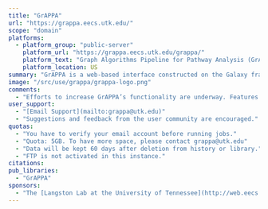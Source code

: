 ```yaml
---
title: "GrAPPA"
url: "https://grappa.eecs.utk.edu/"
scope: "domain"
platforms:
  - platform_group: "public-server"
    platform_url: "https://grappa.eecs.utk.edu/grappa/"
    platform_text: "Graph Algorithms Pipeline for Pathway Analysis (GrAPPA) Server"
    platform_location: US
summary: "GrAPPA is a web-based interface constructed on the Galaxy framework for graph theoretical tools. It contains novel combinatorial methods integrated into a complete microarray analysis toolchain, from uploading raw high-throughput data to visualization of results. "
image: "/src/use/grappa/grappa-logo.png"
comments:
  - "Efforts to increase GrAPPA’s functionality are underway. Features now being incorporated include a larger repertoire of pre-processing options, including Gaussian graphical models and an expanded set of correlation metrics such as mutual information; more powerful post-processing capabilities, for example, software tools for Bayesian analysis; and links to related web-centric resources, e.g. GeneWeaver, so that users can seamlessly transfer data and results"
user_support:
  - "[Email Support](mailto:grappa@utk.edu)"
  - "Suggestions and feedback from the user community are encouraged."
quotas:
  - "You have to verify your email account before running jobs."
  - "Quota: 5GB. To have more space, please contact grappa@utk.edu"
  - "Data will be kept 60 days after deletion from history or library."
  - "FTP is not activated in this instance."
citations:
pub_libraries:
  - "GrAPPA"
sponsors:
  - "The [Langston Lab at the University of Tennessee](http://web.eecs.utk.edu/~langston/)"
---
```

